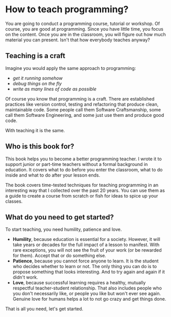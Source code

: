 # How to teach programming?

You are going to conduct a programming course, tutorial or workshop. Of course, you are good at programming. Since you have little time, you focus on the content. Once you are in the classroom, you will figure out how much material you can present. Isn't that how everybody teaches anyway?

## Teaching is a craft

Imagine you would apply the same approach to programming:

* *get it running somehow*
* *debug things on the fly*
* *write as many lines of code as possible*

Of course you know that programming is a craft.
There are established practices like version control, testing and refactoring that produce clean, maintainable code. Some people call them Software Craftsmanship, some call them Software Engineering, and some just use them and produce good code.

With teaching it is the same.

## Who is this book for?

This book helps you to become a better programming teacher. I wrote it to support junior or part-time teachers without a formal background in education.
It covers what to do before you enter the classroom, what to do inside and what to do after your lesson ends.

The book covers time-tested techniques for teaching programming in an interesting way that I collected over the past 20 years.
You can use them as a guide to create a course from scratch or fish for ideas to spice up your classes.

## What do you need to get started?

To start teaching, you need humility, patience and love.

* **Humility**, because education is essential for a society. However, it will take years or decades for the full impact of a lesson to manifest. With rare exceptions, you will not see the fruit of your work (or be rewarded for them). Accept that or do something else.
* **Patience**, because you cannot force anyone to learn. It is the student who decides whether to learn or not. The only thing you can do is to propose something that looks interesting. And to try again and again if it didn't work.
* **Love**, because successful learning requires a healthy, mutually respectful teacher-student relationship. That also includes people who you don't necessarily like, or people you like but won't ever see again. Genuine love for humans helps a lot to not go crazy and get things done.

That is all you need, let's get started.
